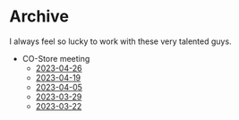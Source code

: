 # Archive

I always feel so lucky to work with these very talented guys.

- CO-Store meeting
  - [2023-04-26](research/CO-Store/2023-04-26.md)
  - [2023-04-19](research/CO-Store/2023-04-19.md)
  - [2023-04-05](research/CO-Store/2023-04-05.md)
  - [2023-03-29](research/CO-Store/2023-03-29.md)
  - [2023-03-22](research/CO-Store/2023-03-22.md)

